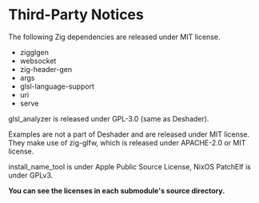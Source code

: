 # Third-Party Notices

The following Zig dependencies are released under MIT license.

- zigglgen
- websocket
- zig-header-gen
- args
- glsl-language-support
- uri
- serve

glsl_analyzer is released under GPL-3.0 (same as Deshader).

Examples are not a part of Deshader and are released under MIT license. They make use of zig-glfw, which is released under APACHE-2.0 or MIT license.

install_name_tool is under Apple Public Source License, NixOS PatchElf is under GPLv3.

**You can see the licenses in each submodule's source directory.**